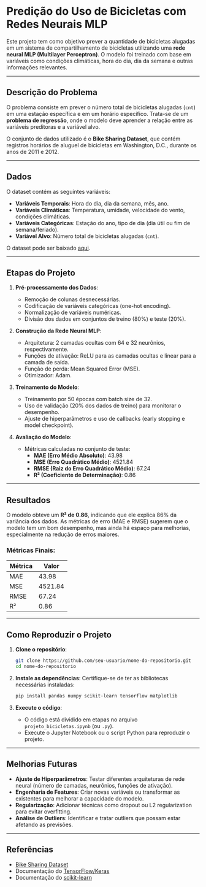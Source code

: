 # **Predição do Uso de Bicicletas com Redes Neurais MLP**

Este projeto tem como objetivo prever a quantidade de bicicletas alugadas em um sistema de compartilhamento de bicicletas utilizando uma **rede neural MLP (Multilayer Perceptron)**. O modelo foi treinado com base em variáveis como condições climáticas, hora do dia, dia da semana e outras informações relevantes.

---

## **Descrição do Problema**

O problema consiste em prever o número total de bicicletas alugadas (`cnt`) em uma estação específica e em um horário específico. Trata-se de um **problema de regressão**, onde o modelo deve aprender a relação entre as variáveis preditoras e a variável alvo.

O conjunto de dados utilizado é o **Bike Sharing Dataset**, que contém registros horários de aluguel de bicicletas em Washington, D.C., durante os anos de 2011 e 2012.

---

## **Dados**

O dataset contém as seguintes variáveis:

- **Variáveis Temporais**: Hora do dia, dia da semana, mês, ano.
- **Variáveis Climáticas**: Temperatura, umidade, velocidade do vento, condições climáticas.
- **Variáveis Categóricas**: Estação do ano, tipo de dia (dia útil ou fim de semana/feriado).
- **Variável Alvo**: Número total de bicicletas alugadas (`cnt`).

O dataset pode ser baixado [aqui](https://archive.ics.uci.edu/ml/datasets/Bike+Sharing+Dataset).

---

## **Etapas do Projeto**

1. **Pré-processamento dos Dados**:
   - Remoção de colunas desnecessárias.
   - Codificação de variáveis categóricas (one-hot encoding).
   - Normalização de variáveis numéricas.
   - Divisão dos dados em conjuntos de treino (80%) e teste (20%).

2. **Construção da Rede Neural MLP**:
   - Arquitetura: 2 camadas ocultas com 64 e 32 neurônios, respectivamente.
   - Funções de ativação: ReLU para as camadas ocultas e linear para a camada de saída.
   - Função de perda: Mean Squared Error (MSE).
   - Otimizador: Adam.

3. **Treinamento do Modelo**:
   - Treinamento por 50 épocas com batch size de 32.
   - Uso de validação (20% dos dados de treino) para monitorar o desempenho.
   - Ajuste de hiperparâmetros e uso de callbacks (early stopping e model checkpoint).

4. **Avaliação do Modelo**:
   - Métricas calculadas no conjunto de teste:
     - **MAE (Erro Médio Absoluto)**: 43.98
     - **MSE (Erro Quadrático Médio)**: 4521.84
     - **RMSE (Raiz do Erro Quadrático Médio)**: 67.24
     - **R² (Coeficiente de Determinação)**: 0.86

---

## **Resultados**

O modelo obteve um **R² de 0.86**, indicando que ele explica 86% da variância dos dados. As métricas de erro (MAE e RMSE) sugerem que o modelo tem um bom desempenho, mas ainda há espaço para melhorias, especialmente na redução de erros maiores.

### **Métricas Finais**:
| Métrica | Valor |
|---------|-------|
| MAE     | 43.98 |
| MSE     | 4521.84 |
| RMSE    | 67.24 |
| R²      | 0.86  |

---

## **Como Reproduzir o Projeto**

1. **Clone o repositório**:
   ```bash
   git clone https://github.com/seu-usuario/nome-do-repositorio.git
   cd nome-do-repositorio
   ```

2. **Instale as dependências**:
   Certifique-se de ter as bibliotecas necessárias instaladas:
   ```bash
   pip install pandas numpy scikit-learn tensorflow matplotlib
   ```
4. **Execute o código**:
   - O código está dividido em etapas no arquivo `projeto_bicicletas.ipynb` (ou `.py`).
   - Execute o Jupyter Notebook ou o script Python para reproduzir o projeto.

---

## **Melhorias Futuras**

- **Ajuste de Hiperparâmetros**: Testar diferentes arquiteturas de rede neural (número de camadas, neurônios, funções de ativação).
- **Engenharia de Features**: Criar novas variáveis ou transformar as existentes para melhorar a capacidade do modelo.
- **Regularização**: Adicionar técnicas como dropout ou L2 regularization para evitar overfitting.
- **Análise de Outliers**: Identificar e tratar outliers que possam estar afetando as previsões.

---

## **Referências**

- [Bike Sharing Dataset](https://archive.ics.uci.edu/ml/datasets/Bike+Sharing+Dataset)
- Documentação do [TensorFlow/Keras](https://www.tensorflow.org/api_docs)
- Documentação do [scikit-learn](https://scikit-learn.org/stable/)